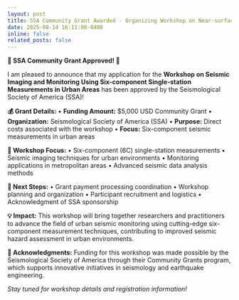 ```yaml
---
layout: post
title: SSA Community Grant Awarded - Organizing Workshop on Near-surface Characterization
date: 2025-08-14 16:11:00-0400
inline: false
related_posts: false
---
```


**🎉 SSA Community Grant Approved! 🚀**

I am pleased to announce that my application for the **Workshop on Seismic Imaging and Monitoring Using Six-component Single-station Measurements in Urban Areas** has been approved by the Seismological Society of America (SSA)!

**💰 Grant Details:**
• **Funding Amount:** $5,000 USD Community Grant
• **Organization:** Seismological Society of America (SSA)
• **Purpose:** Direct costs associated with the workshop
• **Focus:** Six-component seismic measurements in urban areas

**🔬 Workshop Focus:**
• Six-component (6C) single-station measurements
• Seismic imaging techniques for urban environments
• Monitoring applications in metropolitan areas
• Advanced seismic data analysis methods

**📅 Next Steps:**
• Grant payment processing coordination
• Workshop planning and organization
• Participant recruitment and logistics
• Acknowledgment of SSA sponsorship

**💡 Impact:**
This workshop will bring together researchers and practitioners to advance the field of urban seismic monitoring using cutting-edge six-component measurement techniques, contributing to improved seismic hazard assessment in urban environments.

**🙏 Acknowledgments:**
Funding for this workshop was made possible by the Seismological Society of America through their Community Grants program, which supports innovative initiatives in seismology and earthquake engineering.

*Stay tuned for workshop details and registration information!*
